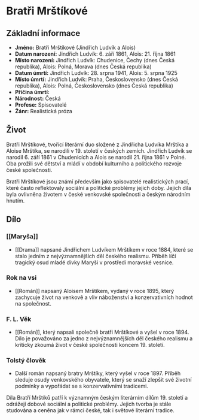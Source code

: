 # Bratři Mrštíkové
## Základní informace
- **Jméno:** Bratři Mrštíkové (Jindřich Ludvík a Alois)
- **Datum narození:** Jindřich Ludvík: 6. září 1861, Alois: 21. října 1861
- **Místo narození:** Jindřich Ludvík: Chudenice, Čechy (dnes Česká republika), Alois: Polná, Morava (dnes Česká republika)
- **Datum úmrtí:** Jindřich Ludvík: 28. srpna 1941, Alois: 5. srpna 1925
- **Místo úmrtí:** Jindřich Ludvík: Praha, Československo (dnes Česká republika), Alois: Polná, Československo (dnes Česká republika)
- **Příčina úmrtí:** 
- **Národnost:** Česká
- **Profese:** Spisovatelé
- **Žánr:** Realistická próza

## Život
Bratři Mrštíkové, tvořící literární duo složené z Jindřicha Ludvíka Mrštíka a Aloise Mrštíka, se narodili v 19. století v českých zemích. Jindřich Ludvík se narodil 6. září 1861 v Chudenicích a Alois se narodil 21. října 1861 v Polné. Oba prožili své dětství a mládí v období kulturního a politického rozvoje české společnosti.

Bratři Mrštíkové jsou známí především jako spisovatelé realistických prací, které často reflektovaly sociální a politické problémy jejich doby. Jejich díla byla ovlivněna životem v české venkovské společnosti a českým národním hnutím.

## Dílo
### [[Maryša]]
- [[Drama]] napsané Jindřichem Ludvíkem Mrštíkem v roce 1884, které se stalo jedním z nejvýznamnějších děl českého realismu. Příběh líčí tragický osud mladé dívky Maryši v prostředí moravské vesnice.

### Rok na vsi
- [[Román]] napsaný Aloisem Mrštíkem, vydaný v roce 1895, který zachycuje život na venkově a vliv náboženství a konzervativních hodnot na společnost.

### F. L. Věk
- [[Román]], který napsali společně bratři Mrštíkové a vyšel v roce 1894. Dílo je považováno za jedno z nejvýznamnějších děl českého realismu a kriticky zkoumá život v české společnosti koncem 19. století.

### Tolstý člověk
- Další román napsaný bratry Mrštíky, který vyšel v roce 1897. Příběh sleduje osudy venkovského obyvatele, který se snaží zlepšit své životní podmínky a vypořádat se s konzervativními tradicemi.

Díla Bratří Mrštíků patří k významným českým literárním dílům 19. století a odrážejí dobové sociální a politické problémy. Jejich tvorba je stále studována a ceněna jak v rámci české, tak i světové literární tradice.